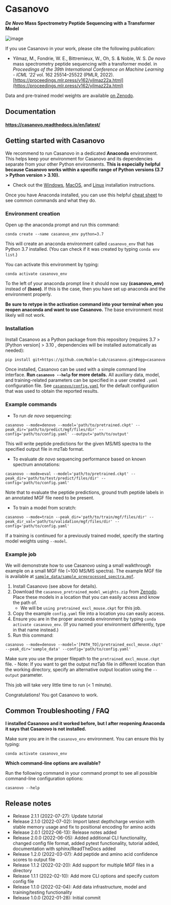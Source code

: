# Casanovo

**_De Novo_ Mass Spectrometry Peptide Sequencing with a Transformer Model**

![image](https://user-images.githubusercontent.com/32707537/152622912-ca87da20-a64c-4e3f-9ca1-721c6b0d9c64.png)

If you use Casanovo in your work, please cite the following publication:

- Yilmaz, M., Fondrie, W. E., Bittremieux, W., Oh, S. & Noble, W. S. *De novo* mass spectrometry peptide sequencing with a transformer model. in *Proceedings of the 39th International Conference on Machine Learning - ICML '22* vol. 162 25514–25522 (PMLR, 2022). [https://proceedings.mlr.press/v162/yilmaz22a.html](https://proceedings.mlr.press/v162/yilmaz22a.html)

Data and pre-trained model weights are available [on Zenodo](https://zenodo.org/record/6791263).

## Documentation

#### https://casanovo.readthedocs.io/en/latest/

## Getting started with Casanovo

We recommend to run Casanovo in a dedicated **Anaconda** environment.
This helps keep your environment for Casanovo and its dependencies separate from your other Python environments.
**This is especially helpful because Casanovo works within a specific range of Python versions (3.7 > Python version > 3.10).**

- Check out the [Windows](https://docs.anaconda.com/anaconda/install/windows/#), [MacOS](https://docs.anaconda.com/anaconda/install/mac-os/), and [Linux](https://docs.anaconda.com/anaconda/install/linux/) installation instructions.

Once you have Anaconda installed, you can use this helpful [cheat sheet](https://docs.conda.io/projects/conda/en/4.6.0/_downloads/52a95608c49671267e40c689e0bc00ca/conda-cheatsheet.pdf) to see common commands and what they do.

### Environment creation

Open up the anaconda prompt and run this command:

```
conda create --name casanovo_env python=3.7
```

This will create an anaconda environment called `casanovo_env` that has Python 3.7 installed.
(You can check if it was created by typing `conda env list`.)

You can activate this environment by typing:

```
conda activate casanovo_env
```

To the left of your anaconda prompt line it should now say **(casanovo_env)** instead of **(base)**.
If this is the case, then you have set up anaconda and the environment properly.

**Be sure to retype in the activation command into your terminal when you reopen anaconda and want to use Casanovo.**
The base environment most likely will not work.

### Installation

Install Casanovo as a Python package from this repository (requires 3.7 > [Python version] > 3.10 , dependencies will be installed automatically as needed):

```
pip install git+https://github.com/Noble-Lab/casanovo.git#egg=casanovo
```

Once installed, Casanovo can be used with a simple command line interface.
**Run `casanovo --help` for more details.**
All auxiliary data, model, and training-related parameters can be specified in a user created `.yaml` configuration file.
See [`casanovo/config.yaml`](https://github.com/Noble-Lab/casanovo/blob/main/casanovo/config.yaml) for the default configuration that was used to obtain the reported results.

### Example commands

- To run _de novo_ sequencing:

```
casanovo --mode=denovo --model='path/to/pretrained.ckpt' --peak_dir='path/to/predict/mgf/files/dir' --config='path/to/config.yaml' --output='path/to/output'
```

This will write peptide predictions for the given MS/MS spectra to the specified output file in mzTab format.

- To evaluate _de novo_ sequencing performance based on known spectrum annotations:

```
casanovo --mode=eval --model='path/to/pretrained.ckpt' --peak_dir='path/to/test/predict/files/dir' --config='path/to/config.yaml'
```

Note that to evaluate the peptide predictions, ground truth peptide labels in an annotated MGF file need to be present.

- To train a model from scratch:

```
casanovo --mode=train --peak_dir='path/to/train/mgf/files/dir' --peak_dir_val='path/to/validation/mgf/files/dir' --config='path/to/config.yaml'
```

If a training is continued for a previously trained model, specify the starting model weights using `--model`.

### Example job

We will demonstrate how to use Casanovo using a small walkthrough example on a small MGF file (~100 MS/MS spectra).
The example MGF file is available at [`sample_data/sample_preprocessed_spectra.mgf`](https://github.com/Noble-Lab/casanovo/blob/main/sample_data/sample_preprocessed_spectra.mgf`).

1. Install Casanovo (see above for details).
2. Download the `casanovo_pretrained_model_weights.zip` from [Zenodo](https://zenodo.org/record/6791263). Place these models in a location that you can easily access and know the path of.
    - We will be `using pretrained_excl_mouse.ckpt` for this job.
3. Copy the example `config.yaml` file into a location you can easily access. 
4. Ensure you are in the proper anaconda environment by typing `conda activate casanovo_env`. (If you named your environment differently, type in that name instead.)
5. Run this command:
```
casanovo --mode=denovo --model='[PATH_TO]/pretrained_excl_mouse.ckpt' --peak_dir='sample_data' --config='path/to/config.yaml'
```
Make sure you use the proper filepath to the `pretrained_excl_mouse.ckpt` file.
    - Note: If you want to get the output mzTab file in different location than the working directory, specify an alternative output location using the `--output` parameter.

This job will take very little time to run (< 1 minute).

Congratulations! You got Casanovo to work.

## Common Troubleshooting / FAQ

**I installed Casanovo and it worked before, but I after reopening Anaconda it says that Casanovo is not installed.**

Make sure you are in the `casanovo_env` environment. You can ensure this by typing:

```
conda activate casanovo_env
```

**Which command-line options are available?**

Run the following command in your command prompt to see all possible command-line configuration options:
```
casanovo --help
```

## Release notes

- Release 2.1.1 (2022-07-27): Update tutorial
- Release 2.1.0 (2022-07-02): Import latest depthcharge version with stable memory usage and fix to positional encoding for amino acids
- Release 2.0.1 (2022-06-13): Release notes added
- Release 2.0.0 (2022-06-05): Added additional CLI functionality, changed config file format, added pytest functionality, tutorial added, documentation with sphinx/ReadTheDocs added
- Release 1.2.0 (2022-03-07): Add peptide and amino acid confidence scores to output file
- Release 1.1.2 (2022-02-20): Add support for multiple MGF files in a directory
- Release 1.1.1 (2022-02-10): Add more CLI options and specify custom config file
- Release 1.1.0 (2022-02-04): Add data infrastructure, model and training/testing functionality
- Release 1.0.0 (2022-01-28): Initial commit

